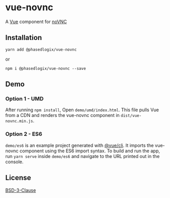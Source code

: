 # vue-novnc

A [Vue](https://vuejs.org/) component for [noVNC](http://novnc.com/info.html)

## Installation

`yarn add @phasedlogix/vue-novnc`

or

`npm i @phasedlogix/vue-novnc --save`

## Demo

### Option 1 - UMD

After running `npm install`, Open `demo/umd/index.html`. This file pulls Vue from a CDN and renders the vue-novnc component in `dist/vue-novnc.min.js`.

### Option 2 - ES6

`demo/es6` is an example project generated with [@vue/cli](https://github.com/vuejs/vue-cli). It imports the vue-novnc component using the ES6 import syntax. To build and run the app, run `yarn serve` inside `demo/es6` and navigate to the URL printed out in the console.

## License

[BSD-3-Clause](./LICENSE)
